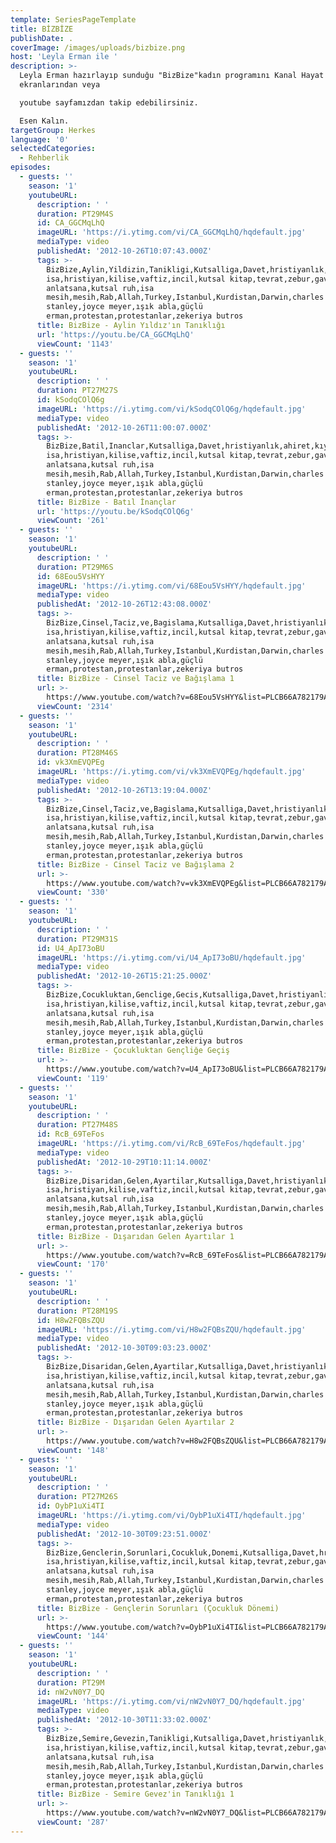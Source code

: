 ```yaml
---
template: SeriesPageTemplate
title: BİZBİZE
publishDate: .
coverImage: /images/uploads/bizbize.png
host: 'Leyla Erman ile '
description: >-
  Leyla Erman hazırlayıp sunduğu "BizBize"kadın programını Kanal Hayat
  ekranlarından veya 

  youtube sayfamızdan takip edebilirsiniz.

  Esen Kalın.
targetGroup: Herkes
language: '0'
selectedCategories:
  - Rehberlik
episodes:
  - guests: ''
    season: '1'
    youtubeURL:
      description: ' '
      duration: PT29M4S
      id: CA_GGCMqLhQ
      imageURL: 'https://i.ytimg.com/vi/CA_GGCMqLhQ/hqdefault.jpg'
      mediaType: video
      publishedAt: '2012-10-26T10:07:43.000Z'
      tags: >-
        BizBize,Aylin,Yildizin,Tanikligi,Kutsalliga,Davet,hristiyanlık,ahiret,kıyamet,hz
        isa,hristiyan,kilise,vaftiz,incil,kutsal kitap,tevrat,zebur,gavur
        anlatsana,kutsal ruh,isa
        mesih,mesih,Rab,Allah,Turkey,Istanbul,Kurdistan,Darwin,charles
        stanley,joyce meyer,ışık abla,güçlü
        erman,protestan,protestanlar,zekeriya butros
      title: BizBize - Aylin Yıldız'ın Tanıklığı
      url: 'https://youtu.be/CA_GGCMqLhQ'
      viewCount: '1143'
  - guests: ''
    season: '1'
    youtubeURL:
      description: ' '
      duration: PT27M27S
      id: kSodqCOlQ6g
      imageURL: 'https://i.ytimg.com/vi/kSodqCOlQ6g/hqdefault.jpg'
      mediaType: video
      publishedAt: '2012-10-26T11:00:07.000Z'
      tags: >-
        BizBize,Batil,Inanclar,Kutsalliga,Davet,hristiyanlık,ahiret,kıyamet,hz
        isa,hristiyan,kilise,vaftiz,incil,kutsal kitap,tevrat,zebur,gavur
        anlatsana,kutsal ruh,isa
        mesih,mesih,Rab,Allah,Turkey,Istanbul,Kurdistan,Darwin,charles
        stanley,joyce meyer,ışık abla,güçlü
        erman,protestan,protestanlar,zekeriya butros
      title: BizBize - Batıl İnançlar
      url: 'https://youtu.be/kSodqCOlQ6g'
      viewCount: '261'
  - guests: ''
    season: '1'
    youtubeURL:
      description: ' '
      duration: PT29M6S
      id: 68Eou5VsHYY
      imageURL: 'https://i.ytimg.com/vi/68Eou5VsHYY/hqdefault.jpg'
      mediaType: video
      publishedAt: '2012-10-26T12:43:08.000Z'
      tags: >-
        BizBize,Cinsel,Taciz,ve,Bagislama,Kutsalliga,Davet,hristiyanlık,ahiret,kıyamet,hz
        isa,hristiyan,kilise,vaftiz,incil,kutsal kitap,tevrat,zebur,gavur
        anlatsana,kutsal ruh,isa
        mesih,mesih,Rab,Allah,Turkey,Istanbul,Kurdistan,Darwin,charles
        stanley,joyce meyer,ışık abla,güçlü
        erman,protestan,protestanlar,zekeriya butros
      title: BizBize - Cinsel Taciz ve Bağışlama 1
      url: >-
        https://www.youtube.com/watch?v=68Eou5VsHYY&list=PLCB66A782179AA64F&index=4&t=0s
      viewCount: '2314'
  - guests: ''
    season: '1'
    youtubeURL:
      description: ' '
      duration: PT28M46S
      id: vk3XmEVQPEg
      imageURL: 'https://i.ytimg.com/vi/vk3XmEVQPEg/hqdefault.jpg'
      mediaType: video
      publishedAt: '2012-10-26T13:19:04.000Z'
      tags: >-
        BizBize,Cinsel,Taciz,ve,Bagislama,Kutsalliga,Davet,hristiyanlık,ahiret,kıyamet,hz
        isa,hristiyan,kilise,vaftiz,incil,kutsal kitap,tevrat,zebur,gavur
        anlatsana,kutsal ruh,isa
        mesih,mesih,Rab,Allah,Turkey,Istanbul,Kurdistan,Darwin,charles
        stanley,joyce meyer,ışık abla,güçlü
        erman,protestan,protestanlar,zekeriya butros
      title: BizBize - Cinsel Taciz ve Bağışlama 2
      url: >-
        https://www.youtube.com/watch?v=vk3XmEVQPEg&list=PLCB66A782179AA64F&index=5&t=0s
      viewCount: '330'
  - guests: ''
    season: '1'
    youtubeURL:
      description: ' '
      duration: PT29M31S
      id: U4_ApI73oBU
      imageURL: 'https://i.ytimg.com/vi/U4_ApI73oBU/hqdefault.jpg'
      mediaType: video
      publishedAt: '2012-10-26T15:21:25.000Z'
      tags: >-
        BizBize,Cocukluktan,Genclige,Gecis,Kutsalliga,Davet,hristiyanlık,ahiret,kıyamet,hz
        isa,hristiyan,kilise,vaftiz,incil,kutsal kitap,tevrat,zebur,gavur
        anlatsana,kutsal ruh,isa
        mesih,mesih,Rab,Allah,Turkey,Istanbul,Kurdistan,Darwin,charles
        stanley,joyce meyer,ışık abla,güçlü
        erman,protestan,protestanlar,zekeriya butros
      title: BizBize - Çocukluktan Gençliğe Geçiş
      url: >-
        https://www.youtube.com/watch?v=U4_ApI73oBU&list=PLCB66A782179AA64F&index=6&t=0s
      viewCount: '119'
  - guests: ''
    season: '1'
    youtubeURL:
      description: ' '
      duration: PT27M48S
      id: RcB_69TeFos
      imageURL: 'https://i.ytimg.com/vi/RcB_69TeFos/hqdefault.jpg'
      mediaType: video
      publishedAt: '2012-10-29T10:11:14.000Z'
      tags: >-
        BizBize,Disaridan,Gelen,Ayartilar,Kutsalliga,Davet,hristiyanlık,ahiret,kıyamet,hz
        isa,hristiyan,kilise,vaftiz,incil,kutsal kitap,tevrat,zebur,gavur
        anlatsana,kutsal ruh,isa
        mesih,mesih,Rab,Allah,Turkey,Istanbul,Kurdistan,Darwin,charles
        stanley,joyce meyer,ışık abla,güçlü
        erman,protestan,protestanlar,zekeriya butros
      title: BizBize - Dışarıdan Gelen Ayartılar 1
      url: >-
        https://www.youtube.com/watch?v=RcB_69TeFos&list=PLCB66A782179AA64F&index=7&t=0s
      viewCount: '170'
  - guests: ''
    season: '1'
    youtubeURL:
      description: ' '
      duration: PT28M19S
      id: H8w2FQBsZQU
      imageURL: 'https://i.ytimg.com/vi/H8w2FQBsZQU/hqdefault.jpg'
      mediaType: video
      publishedAt: '2012-10-30T09:03:23.000Z'
      tags: >-
        BizBize,Disaridan,Gelen,Ayartilar,Kutsalliga,Davet,hristiyanlık,ahiret,kıyamet,hz
        isa,hristiyan,kilise,vaftiz,incil,kutsal kitap,tevrat,zebur,gavur
        anlatsana,kutsal ruh,isa
        mesih,mesih,Rab,Allah,Turkey,Istanbul,Kurdistan,Darwin,charles
        stanley,joyce meyer,ışık abla,güçlü
        erman,protestan,protestanlar,zekeriya butros
      title: BizBize - Dışarıdan Gelen Ayartılar 2
      url: >-
        https://www.youtube.com/watch?v=H8w2FQBsZQU&list=PLCB66A782179AA64F&index=8&t=0s
      viewCount: '148'
  - guests: ''
    season: '1'
    youtubeURL:
      description: ' '
      duration: PT27M26S
      id: OybP1uXi4TI
      imageURL: 'https://i.ytimg.com/vi/OybP1uXi4TI/hqdefault.jpg'
      mediaType: video
      publishedAt: '2012-10-30T09:23:51.000Z'
      tags: >-
        BizBize,Genclerin,Sorunlari,Cocukluk,Donemi,Kutsalliga,Davet,hristiyanlık,ahiret,kıyamet,hz
        isa,hristiyan,kilise,vaftiz,incil,kutsal kitap,tevrat,zebur,gavur
        anlatsana,kutsal ruh,isa
        mesih,mesih,Rab,Allah,Turkey,Istanbul,Kurdistan,Darwin,charles
        stanley,joyce meyer,ışık abla,güçlü
        erman,protestan,protestanlar,zekeriya butros
      title: BizBize - Gençlerin Sorunları (Çocukluk Dönemi)
      url: >-
        https://www.youtube.com/watch?v=OybP1uXi4TI&list=PLCB66A782179AA64F&index=9&t=0s
      viewCount: '144'
  - guests: ''
    season: '1'
    youtubeURL:
      description: ' '
      duration: PT29M
      id: nW2vN0Y7_DQ
      imageURL: 'https://i.ytimg.com/vi/nW2vN0Y7_DQ/hqdefault.jpg'
      mediaType: video
      publishedAt: '2012-10-30T11:33:02.000Z'
      tags: >-
        BizBize,Semire,Gevezin,Tanikligi,Kutsalliga,Davet,hristiyanlık,ahiret,kıyamet,hz
        isa,hristiyan,kilise,vaftiz,incil,kutsal kitap,tevrat,zebur,gavur
        anlatsana,kutsal ruh,isa
        mesih,mesih,Rab,Allah,Turkey,Istanbul,Kurdistan,Darwin,charles
        stanley,joyce meyer,ışık abla,güçlü
        erman,protestan,protestanlar,zekeriya butros
      title: BizBize - Semire Gevez'in Tanıklığı 1
      url: >-
        https://www.youtube.com/watch?v=nW2vN0Y7_DQ&list=PLCB66A782179AA64F&index=10&t=0s
      viewCount: '287'
---
```


